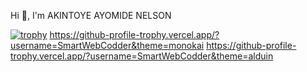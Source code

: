 
Hi 👋, I'm AKINTOYE AYOMIDE NELSON

[![trophy](https://github-profile-trophy.vercel.app/?username=SmartWebCodder)](https://github.com/SmartWebCodder/github-profile-trophy)
https://github-profile-trophy.vercel.app/?username=SmartWebCodder&theme=monokai
https://github-profile-trophy.vercel.app/?username=SmartWebCodder&theme=alduin
